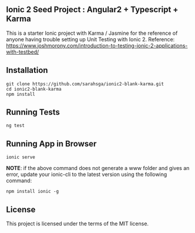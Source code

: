 ## Ionic 2 Seed Project : Angular2 + Typescript + Karma
This is a starter Ionic project with Karma / Jasmine for the reference of anyone having trouble setting up Unit Testing with Ionic 2.
Reference: https://www.joshmorony.com/introduction-to-testing-ionic-2-applications-with-testbed/

## Installation

```
git clone https://github.com/sarahsga/ionic2-blank-karma.git
cd ionic2-blank-karma
npm install
```

## Running Tests

```
ng test
```

## Running App in Browser 

```
ionic serve
```

**NOTE**: if the above command does not generate a www folder and gives an error, update your ionic-cli to the latest version using the following command:

```
npm install ionic -g
```

## License
This project is licensed under the terms of the MIT license.
